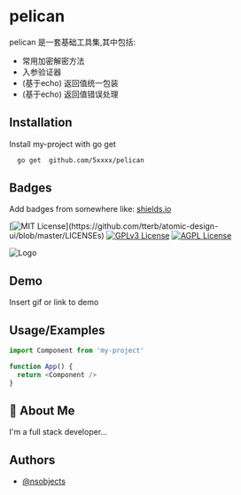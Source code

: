 # pelican

pelican 是一套基础工具集,其中包括:
- 常用加密解密方法
- 入参验证器
- (基于echo) 返回值统一包装
- (基于echo) 返回值错误处理

## Installation

Install my-project with go get

```bash
  go get  github.com/5xxxx/pelican
```

## Badges

Add badges from somewhere like: [shields.io](https://shields.io/)

[![MIT License](https://img.shields.io/apm/l/atomic-design-ui.svg?)](https://github.com/tterb/atomic-design-ui/blob/master/LICENSEs)
[![GPLv3 License](https://img.shields.io/badge/License-GPL%20v3-yellow.svg)](https://opensource.org/licenses/)
[![AGPL License](https://img.shields.io/badge/license-AGPL-blue.svg)](http://www.gnu.org/licenses/agpl-3.0)

  
![Logo](https://dev-to-uploads.s3.amazonaws.com/uploads/articles/th5xamgrr6se0x5ro4g6.png)

   

## Demo

Insert gif or link to demo

  


  
## Usage/Examples

```javascript
import Component from 'my-project'

function App() {
  return <Component />
}
```

## 🚀 About Me
I'm a full stack developer...
  
## Authors

- [@nsobjects](https://www.github.com/nsobjects)

  
